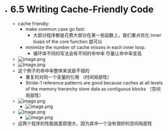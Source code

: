 - # 6.5 Writing Cache-Friendly Code  
	- cache friendly:  
		- make common case go fast:  
			- 大部分程序都是花费大部分在某一些函数上，我们重点优化 inner loops of the core function 就可以  
		- minimize the number of cache misses in each inner loop.  
			- 循环体不同的写法会有不同的命中率 尽量让命中率变高  
	- ![image.png](../assets/image_1683011417294_0.png)  
	- ![image.png](../assets/image_1683011658760_0.png)  
	- 这个例子的命中率整体来说是不错的  
		- 重复的对同一个变量的引用 （时间局部性）  
		- Stride-1 reference patterns are good because caches at all levels of the memory hierarchy store data as contiguous blocks  （空间局部性）  
	- ![image.png](../assets/image_1683011736125_0.png)  
		- ![image.png](../assets/image_1683011745254_0.png)  
	- ![image.png](../assets/image_1683011753243_0.png)  
		- ![image.png](../assets/image_1683011765928_0.png)  
	- 这两个程序的性能就差距很大，因为其中一个没有很好的空间局部性  